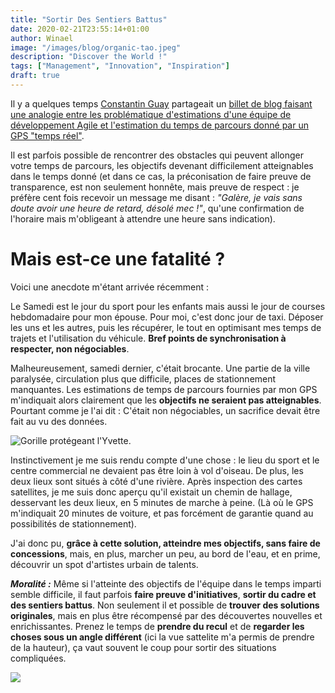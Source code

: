 ```yaml
---
title: "Sortir Des Sentiers Battus"
date: 2020-02-21T23:55:14+01:00
author: Winael
image: "/images/blog/organic-tao.jpeg"
description: "Discover the World !"
tags: ["Management", "Innovation", "Inspiration"]
draft: true
---
```


Il y a quelques temps [Constantin Guay][1] partageait un [billet de blog faisant une analogie entre les problématique d'estimations d'une équipe de développement Agile et l'estimation du temps de parcours donné par un GPS "temps réel"][2].

Il est parfois possible de rencontrer des obstacles qui peuvent allonger votre temps de parcours, les objectifs devenant difficilement atteignables dans le temps donné (et dans ce cas, la préconisation de faire preuve de transparence, est non seulement honnête, mais preuve de respect : je préfère cent fois recevoir un message me disant : *"Galère, je vais sans doute avoir une heure de retard, désolé mec !"*, qu'une confirmation de l'horaire mais m'obligeant à attendre une heure sans indication).

# Mais est-ce une fatalité ?

Voici une anecdote m'étant arrivée récemment :

Le Samedi est le jour du sport pour les enfants mais aussi le jour de courses hebdomadaire pour mon épouse. Pour moi, c'est donc jour de taxi. Déposer les uns et les autres, puis les récupérer, le tout en optimisant mes temps de trajets et l'utilisation du véhicule. **Bref points de synchronisation à respecter, non négociables**.

Malheureusement, samedi dernier, c'était brocante. Une partie de la ville paralysée, circulation plus que difficile, places de stationnement manquantes. Les estimations de temps de parcours fournies par mon GPS m'indiquait alors clairement que les **objectifs ne seraient pas atteignables**. Pourtant comme je l'ai dit : C'était non négociables, un sacrifice devait être fait au vu des données.

![Gorille protégeant l'Yvette.][3]

Instinctivement je me suis rendu compte d'une chose : le lieu du sport et le centre commercial ne devaient pas être loin à vol d'oiseau. De plus, les deux lieux sont situés à côté d'une rivière. Après inspection des cartes satellites, je me suis donc aperçu qu'il existait un chemin de hallage, desservant les deux lieux, en 5 minutes de marche à peine. (Là où le GPS m'indiquait 20 minutes de voiture, et pas forcément de garantie quand au possibilités de stationnement).

J'ai donc pu, **grâce à cette solution, atteindre mes objectifs, sans faire de concessions**, mais, en plus, marcher un peu, au bord de l'eau, et en prime, découvrir un spot d'artistes urbain de talents.

**_Moralité :_** Même si l'atteinte des objectifs de l'équipe dans le temps imparti semble difficile, il faut parfois **faire preuve d'initiatives**, **sortir du cadre et des sentiers battus**. Non seulement il et possible de **trouver des solutions originales**, mais en plus être récompensé par des découvertes nouvelles et enrichissantes. Prenez le temps de **prendre du recul** et de **regarder les choses sous un angle différent** (ici la vue sattelite m'a permis de prendre de la hauteur), ça vaut souvent le coup pour sortir des situations compliquées.

![][4]


[1]: https://www.linkedin.com/in/constantinguay/
[2]: https://www.linkedin.com/feed/update/urn:li:activity:6446081370144985088/?lipi=urn%3Ali%3Apage%3Ad_flagship3_pulse_read%3B%2BKn%2FrE%2BnQju1az7%2B8x%2B6NQ%3D%3D
[3]: /images/blog/gorille-graph.jpeg
[4]: /images/blog/predator-yvette.jpeg
